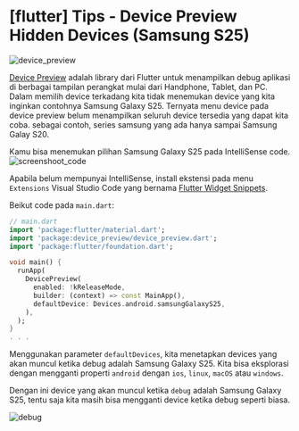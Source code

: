 # [flutter] Tips - Device Preview Hidden Devices (Samsung S25)

![device_preview](https://res.cloudinary.com/dz1h6jiye/image/upload/v1753705855/device_preview_r6z5dv.png)

[Device Preview](https://pub.dev/packages/device_preview) adalah library dari Flutter untuk menampilkan debug aplikasi di berbagai tampilan perangkat mulai dari Handphone, Tablet, dan PC. Dalam memilih device terkadang kita tidak menemukan device yang kita inginkan contohnya Samsung Galaxy S25.
Ternyata menu device pada device preview belum menampilkan seluruh device tersedia yang dapat kita coba. sebagai contoh, series samsung yang ada hanya sampai Samsung Galay S20.

Kamu bisa menemukan pilihan Samsung Galaxy S25 pada IntelliSense code.
![screenshoot_code](https://res.cloudinary.com/dz1h6jiye/image/upload/v1753707861/Screenshot_2025-07-28_195049_ekqpfr.png)

Apabila belum mempunyai IntelliSense, install ekstensi pada menu `Extensions` Visual Studio Code yang bernama [Flutter Widget Snippets](https://marketplace.visualstudio.com/items?itemName=alexisvt.flutter-snippets).

Beikut code pada `main.dart`:
```dart
// main.dart
import 'package:flutter/material.dart';
import 'package:device_preview/device_preview.dart';
import 'package:flutter/foundation.dart';

void main() {
  runApp(
    DevicePreview(
      enabled: !kReleaseMode,
      builder: (context) => const MainApp(),
      defaultDevice: Devices.android.samsungGalaxyS25,
    ),
  );
}
. . .
```

Menggunakan parameter `defaultDevices`, kita menetapkan devices yang akan muncul ketika debug adalah Samsung Galaxy S25. Kita bisa eksplorasi dengan mengganti properti `android` dengan `ios`, `linux`, `macOS` atau `windows`.

Dengan ini device yang akan muncul ketika `debug` adalah Samsung Galaxy S25, tentu saja kita masih bisa mengganti device ketika debug seperti biasa.

![debug](https://res.cloudinary.com/dz1h6jiye/image/upload/v1753707897/Screenshot_2025-07-28_194828_p0y56z.png)

